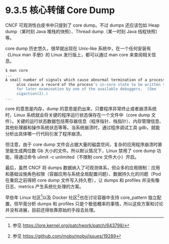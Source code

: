# 9.3.5 核心转储 Core Dump

CNCF 可观测性白皮书中只提到了 core dump。不过 dumps 还应该包如 Heap dump（某时刻 Java 堆栈的快照）、Thread dump（某一时刻 Java 线程快照）等。


core dump 历史悠久，很早就出现在 Unix-like 系统中，在一个任何安装有《Linux man 手册》的 Linux 发行版上，都可以通过 man core 来查阅相关信息。

```bash
$ man core
...
A small number of signals which cause abnormal termination of a process
     also cause a record of the process's in-core state to be written to disk
     for later examination by one of the available debuggers.  (See
     sigaction(2).)
...
```
core 的意思是内存，dump 的意思是扔出来，只要程序异常终止或者崩溃系统时，Linux 系统就会将关键的程序运行状态保存在一个文件中（core dump 文件）。关键的运行状态数据包括寄存器信息（程序指针、栈指针）、内存管理信息、其他处理器和操作系统状态等等。当系统崩溃时，通过程序调试工具 gdb，就能分析出具体哪一行代码引发了程序崩溃。

但注意，由于 core dump 文件会占据大量的磁盘空间，复杂的应用程序崩溃时甚至能生成两位数 Gb 大小的文件。所以默认情况下，Linux 禁用了 core dump 功能，得通过命令 ulimit -c unlimited（不限制 core 文件大小）开启。


最后，虽然 CNCF 将 dumps 数据纳入了可观测体系，但众多的应用限制：应用和基础设施角色权限（容器应用与系统全局配置问题）、数据持久化的问题（Pod 在重启之前得把 core dump 文件写入持久卷），让 dumps 和 profiles 并没有像日志、metrics 产生系统化处理的方案。

早些年 Linux 社区[^1]以及 Docker 社区[^2]也在讨论容器中支持 core_pattern 独立配置，但毕竟分析 dumps 和 profiles 只是个极低概率的事情，所以这些方案和讨论并没有进展，目前还得依靠原始的手段去处理。

[^1]: 参见 https://lore.kernel.org/patchwork/patch/643798/
[^2]: 参见 https://github.com/moby/moby/issues/19289